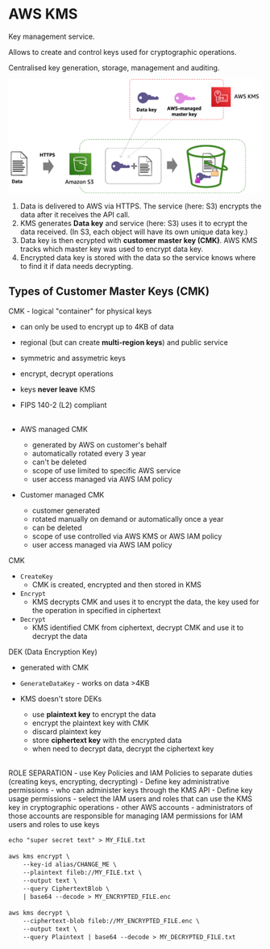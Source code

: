 # AWS KMS

Key management service.

Allows to create and control keys used for cryptographic operations. 

Centralised key generation, storage, management and auditing.

![KMS](../images/kms.png)
1. Data is delivered to AWS via HTTPS. The service (here: S3) encrypts the data after it receives the API call.
2. KMS generates <strong>Data key</strong> and service (here: S3) uses it to ecrypt the data received. (In S3, each object will have its own unique data key.)
3. Data key is then ecrypted with <strong>customer master key (CMK)</strong>. AWS KMS tracks which master key was used to encrypt data key.
4. Encrypted data key is stored with the data so the service knows where to find it if data needs decrypting.


## Types of Customer Master Keys (CMK)

CMK - logical "container" for physical keys
- can only be used to encrypt up to 4KB of data
- regional (but can create <strong>multi-region keys</strong>) and public service
- symmetric and assymetric keys
- encrypt, decrypt operations
- keys <strong>never leave</strong> KMS
- FIPS 140-2 (L2) compliant
<br><br>

- AWS managed CMK
    - generated by AWS on customer's behalf
    - automatically rotated every 3 year 
    - can't be deleted
    - scope of use limited to specific AWS service
    - user access managed via AWS IAM policy

- Customer managed CMK
    - customer generated
    - rotated manually on demand or automatically once a year
    - can be deleted
    - scope of use controlled via AWS KMS or AWS IAM policy
    - user access managed via AWS IAM policy

CMK
- `CreateKey`
    - CMK is created, encrypted and then stored in KMS
- `Encrypt`
    - KMS decrypts CMK and uses it to encrypt the data, the key used for the operation in specified in ciphertext
- `Decrypt`
    - KMS identified CMK from ciphertext, decrypt CMK and use it to decrypt the data


DEK (Data Encryption Key)
- generated with CMK
- `GenerateDataKey` - works on data >4KB
- KMS doesn't store DEKs

    - use <strong>plaintext key</strong> to encrypt the data
    - encrypt the plaintext key with CMK
    - discard plaintext key
    - store <strong>ciphertext key</strong> with the encrypted data
    - when need to decrypt data, decrypt the ciphertext key


<br>
ROLE SEPARATION 
- use Key Policies and IAM Policies to separate duties (creating keys, encrypting, decrypting)
    - Define key administrative permissions - who can administer keys through the KMS API
    - Define key usage permissions 
        - select the IAM users and roles that can use the KMS key in cryptographic operations
        - other AWS accounts - administrators of those accounts are responsible for managing IAM permissions for IAM users and roles to use keys


```
echo "super secret text" > MY_FILE.txt

aws kms encrypt \
    --key-id alias/CHANGE_ME \
    --plaintext fileb://MY_FILE.txt \
    --output text \
    --query CiphertextBlob \
    | base64 --decode > MY_ENCRYPTED_FILE.enc 
    
aws kms decrypt \
    --ciphertext-blob fileb://MY_ENCRYPTED_FILE.enc \
    --output text \
    --query Plaintext | base64 --decode > MY_DECRYPTED_FILE.txt
```